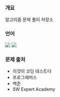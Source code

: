 ### 개요

알고리즘 문제 풀이 저장소

### 언어

<img src="https://img.shields.io/badge/Javascript-F7DF1E?style=flat&logo=Javascript&logoColor=white" />
<img src="https://img.shields.io/badge/Python-3776AB?style=flat&logo=Python&logoColor=white" />

### 문제 출처

- 이것이 코딩 테스트다
- 프로그래머스
- 백준
- SW Expert Academy
